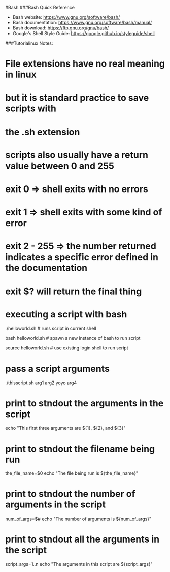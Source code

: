 #Bash
###Bash Quick Reference
* Bash website:  https://www.gnu.org/software/bash/
* Bash documentation:  https://www.gnu.org/software/bash/manual/
* Bash download:  https://ftp.gnu.org/gnu/bash/
* Google's Shell Style Guide:  https://google.github.io/styleguide/shell

###Tutorialinux Notes:

# File extensions have no real meaning in linux
# but it is standard practice to save scripts with
# the .sh extension

# scripts also usually have a return value between 0 and 255
# exit 0 => shell exits with no errors
# exit 1 => shell exits with some kind of error
# exit 2 - 255 => the number returned indicates a specific error defined in the documentation
# exit $? will return the final thing

# executing a script with bash
./helloworld.sh # runs script in current shell

bash helloworld.sh # spawn a new instance of bash to run script

source helloworld.sh # use existing login shell to run script

# pass a script arguments
./thisscript.sh arg1 arg2 yoyo arg4

# print to stndout the arguments in the script
echo "This first three arguments are ${1}, ${2}, and ${3}"

# print to stndout the filename being run
the_file_name=$0
echo "The file being run is ${the_file_name}"

# print to stndout the number of arguments in the script
num_of_args=$#
echo "The number of arguments is ${num_of_args}"

# print to stndout all the arguments in the script
script_args=$1..$n
echo "The arguments in this script are ${script_args}"

